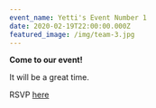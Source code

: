 ```yaml
---
event_name: Yetti's Event Number 1
date: 2020-02-19T22:00:00.000Z
featured_image: /img/team-3.jpg
---
```

**Come to our event!**

It will be a great time.

RSVP [here](here)
